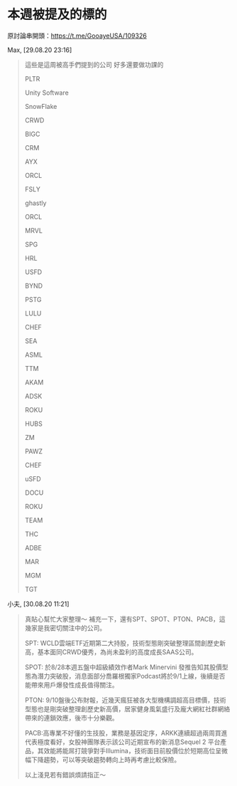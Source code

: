 # 本週被提及的標的

原討論串開頭：<https://t.me/GooayeUSA/109326>

Max, [29.08.20 23:16]

> 這些是這周被高手們提到的公司   好多還要做功課的
> 
> PLTR
>
> Unity Software
>
> SnowFlake
>
> CRWD
>
> BIGC
>
> CRM
>
> AYX
>
> ORCL
>
> FSLY
>
> ghastly
>
> ORCL
>
> MRVL
>
> SPG
>
> HRL
>
> USFD
>
> BYND
>
> PSTG
>
> LULU
>
> CHEF
>
> SEA
>
> ASML
>
> TTM
>
> AKAM
>
> ADSK
>
> ROKU
>
> HUBS
>
> ZM
>
> PAWZ
>
> CHEF
>
> uSFD
>
> DOCU
>
> ROKU
>
> TEAM
>
> THC
>
> ADBE
>
> MAR
>
> MGM
>
> TGT
>

小夫, [30.08.20 11:21]

> 真貼心幫忙大家整理～
> 補充一下，還有SPT、SPOT、PTON、PACB，這幾家是我密切關注中的公司。
> 
> SPT: WCLD雲端ETF近期第二大持股，技術型態剛突破整理區間創歷史新高，基本面同CRWD優秀，為尚未盈利的高度成長SAAS公司。
> 
> SPOT: 於8/28本週五盤中超級績效作者Mark Minervini 發推告知其股價型態為潛力突破股，消息面部分喬羅根獨家Podcast將於9/1上線，後續是否能帶來用戶爆發性成長值得關注。
> 
> PTON: 9/10盤後公布財報，近幾天瘋狂被各大型機構調超高目標價，技術型態也是剛突破整理創歷史新高價，居家健身風氣盛行及龐大網紅社群網絡帶來的連鎖效應，後市十分樂觀。
> 
> PACB:高專業不好懂的生技股，業務是基因定序，ARKK連續超過兩周買進代表極度看好，女股神團隊表示該公司近期宣布的新消息Sequel 2 平台產品，其效能將能屌打競爭對手Illumina，技術面目前股價位於短期高位呈微幅下降趨勢，可以等突破趨勢轉向上時再考慮比較保險。
> 
> 以上淺見若有錯誤煩請指正～
